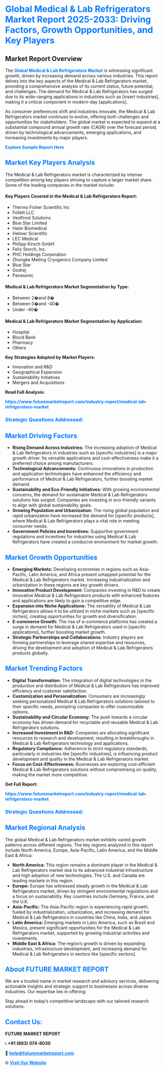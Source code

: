 <h1 style="color: #007BFF;">Global Medical & Lab Refrigerators Market Report 2025-2033: Driving Factors, Growth Opportunities, and Key Players</h1>

<section id="overview">
<h2>Market Report Overview</h2>
<p>The <a href="https://www.futuremarketreport.com/industry-report/medical-lab-refrigerators-market" style="color: #007BFF; text-decoration: none;"><strong>Global Medical & Lab Refrigerators Market</strong></a> is witnessing significant growth, driven by increasing demand across various industries. This report delves into the key aspects of the Medical & Lab Refrigerators market, providing a comprehensive analysis of its current status, future potential, and challenges. The demand for Medical & Lab Refrigerators has surged due to its wide-ranging applications in industries such as [insert industries], making it a critical component in modern-day [applications].</p>
<p>As consumer preferences shift and industries innovate, the Medical & Lab Refrigerators market continues to evolve, offering both challenges and opportunities for stakeholders. The global market is expected to expand at a substantial compound annual growth rate (CAGR) over the forecast period, driven by technological advancements, emerging applications, and increasing investments by major players.</p>
</section>

<section id="overview">
<p><a href="https://www.futuremarketreport.com/request-sample/reportId=64521" style="color: #007BFF; text-decoration: none;"><strong>Explore Sample Report Here</strong></a></p>
</section>

<section id="key-players">
<h2 style="color: #007BFF;">Market Key Players Analysis</h2>
<p>The Medical & Lab Refrigerators market is characterized by intense competition among key players striving to capture a larger market share. Some of the leading companies in the market include:</p>
<h4>Key Players Covered in the Medical & Lab Refrigerators Report:</h4>
<ul><li>Thermo Fisher Scientific Inc</li><li>Follett LLC</li><li>Vestfrost Solutions</li><li>Blue Star Limited</li><li>Haier Biomedical</li><li>Helmer Scientific</li><li>LEC Medical</li><li>Philipp Kirsch GmbH</li><li>Felix Storch, Inc.</li><li>PHC Holdings Corporation</li><li>Zhongke Meiling Cryogenics Company Limited</li><li>Blue Star</li><li>Godrej</li><li>Panasonic</li></ul>
<h4>Medical & Lab Refrigerators Market Segmentation by Type:</h4>
<ul><li>Between 2�and 8�</li><li>Between 0�and -40�</li><li>Under -40�</li></ul>

<h4>Medical & Lab Refrigerators Market Segmentation by Application:</h4>
<ul><li>Hospital</li><li>Blood Bank</li><li>Pharmacy</li><li>Others</li></ul>
<p><strong>Key Strategies Adopted by Market Players:</strong></p>
<ul>
<li>Innovation and R&D</li>
<li>Geographical Expansion</li>
<li>Sustainability Initiatives</li>
<li>Mergers and Acquisitions</li>
</ul>
</section>

<section>
<p><strong>Read Full Analysis: </strong></p><a href="https://www.futuremarketreport.com/industry-report/medical-lab-refrigerators-market" style="color: #007BFF; text-decoration: none;"><strong>https://www.futuremarketreport.com/industry-report/medical-lab-refrigerators-market</strong></a>
<h3 style="color: #007BFF;">Strategic Questions Addressed:</h3>
</section>

<section id="driving-factors">
<h2 style="color: #007BFF;">Market Driving Factors</h2>
<ul>
<li><strong>Rising Demand Across Industries:</strong> The increasing adoption of Medical & Lab Refrigerators in industries such as [specific industries] is a major growth driver. Its versatile applications and cost-effectiveness make it a preferred choice among manufacturers.</li>
<li><strong>Technological Advancements:</strong> Continuous innovations in production and application technologies have enhanced the efficiency and performance of Medical & Lab Refrigerators, further boosting market demand.</li>
<li><strong>Sustainability and Eco-Friendly Initiatives:</strong> With growing environmental concerns, the demand for sustainable Medical & Lab Refrigerators solutions has surged. Companies are investing in eco-friendly variants to align with global sustainability goals.</li>
<li><strong>Growing Population and Urbanization:</strong> The rising global population and rapid urbanization have increased the demand for [specific products], where Medical & Lab Refrigerators plays a vital role in meeting consumer needs.</li>
<li><strong>Government Policies and Incentives:</strong> Supportive government regulations and incentives for industries using Medical & Lab Refrigerators have created a conducive environment for market growth.</li>
</ul>
</section>

<section id="growth-opportunities">
<h2 style="color: #007BFF;">Market Growth Opportunities</h2>
<ul>
<li><strong>Emerging Markets:</strong> Developing economies in regions such as Asia-Pacific, Latin America, and Africa present untapped potential for the Medical & Lab Refrigerators market. Increasing industrialization and urbanization in these regions are key growth drivers.</li>
<li><strong>Innovative Product Development:</strong> Companies investing in R&D to create innovative Medical & Lab Refrigerators products with enhanced features and applications are likely to gain a competitive edge.</li>
<li><strong>Expansion into Niche Applications:</strong> The versatility of Medical & Lab Refrigerators allows it to be utilized in niche markets such as [specific niches], creating opportunities for growth and diversification.</li>
<li><strong>E-commerce Growth:</strong> The rise of e-commerce platforms has created a surge in demand for Medical & Lab Refrigerators used in [specific applications], further boosting market growth.</li>
<li><strong>Strategic Partnerships and Collaborations:</strong> Industry players are forming partnerships to leverage shared expertise and resources, driving the development and adoption of Medical & Lab Refrigerators products globally.</li>
</ul>
</section>

<section id="trending-factors">
<h2 style="color: #007BFF;">Market Trending Factors</h2>
<ul>
<li><strong>Digital Transformation:</strong> The integration of digital technologies in the production and distribution of Medical & Lab Refrigerators has improved efficiency and customer satisfaction.</li>
<li><strong>Customization and Personalization:</strong> Consumers are increasingly seeking personalized Medical & Lab Refrigerators solutions tailored to their specific needs, prompting companies to offer customizable options.</li>
<li><strong>Sustainability and Circular Economy:</strong> The push towards a circular economy has driven demand for recyclable and reusable Medical & Lab Refrigerators solutions.</li>
<li><strong>Increased Investment in R&D:</strong> Companies are allocating significant resources to research and development, resulting in breakthroughs in Medical & Lab Refrigerators technology and applications.</li>
<li><strong>Regulatory Compliance:</strong> Adherence to strict regulatory standards, particularly in industries like [specific industries], is influencing product development and quality in the Medical & Lab Refrigerators market.</li>
<li><strong>Focus on Cost-Effectiveness:</strong> Businesses are exploring cost-efficient Medical & Lab Refrigerators solutions without compromising on quality, making the market more competitive.</li>
</ul>
</section>

<section>
<p><strong>Get Full Report: </strong></p><a href="https://www.futuremarketreport.com/industry-report/medical-lab-refrigerators-market" style="color: #007BFF; text-decoration: none;"><strong>https://www.futuremarketreport.com/industry-report/medical-lab-refrigerators-market</strong></a>
<h3 style="color: #007BFF;">Strategic Questions Addressed:</h3>
</section>


<section id="regional-analysis">
<h2 style="color: #007BFF;">Market Regional Analysis</h2>
<p>The global Medical & Lab Refrigerators market exhibits varied growth patterns across different regions. The key regions analyzed in this report include North America, Europe, Asia-Pacific, Latin America, and the Middle East & Africa:</p>
<ul>
<li><strong>North America:</strong> This region remains a dominant player in the Medical & Lab Refrigerators market due to its advanced industrial infrastructure and high adoption of new technologies. The U.S. and Canada are leading markets in this region.</li>
<li><strong>Europe:</strong> Europe has witnessed steady growth in the Medical & Lab Refrigerators market, driven by stringent environmental regulations and a focus on sustainability. Key countries include Germany, France, and the U.K.</li>
<li><strong>Asia-Pacific:</strong> The Asia-Pacific region is experiencing rapid growth, fueled by industrialization, urbanization, and increasing demand for Medical & Lab Refrigerators in countries like China, India, and Japan.</li>
<li><strong>Latin America:</strong> Emerging markets in Latin America, such as Brazil and Mexico, present significant opportunities for the Medical & Lab Refrigerators market, supported by growing industrial activities and investments.</li>
<li><strong>Middle East & Africa:</strong> The region’s growth is driven by expanding industries, infrastructure development, and increasing demand for Medical & Lab Refrigerators in sectors like [specific sectors].</li>
</ul>
</section>

<footer>
<h2 style="color: #007BFF;">About FUTURE MARKET REPORT</h2>
<p>We are a trusted name in market research and advisory services, delivering actionable insights and strategic support to businesses across diverse industries. Our expertise lies in offering:</p>

<p>Stay ahead in today’s competitive landscape with our tailored research solutions.</p>

<h2 style="color: #007BFF;">Contact Us:</h2>
<p><strong>FUTURE MARKET REPORT</strong></p>
<p>📞 <strong>+91 (883) 074-8030</strong></p>
<p>📧 <strong><a href="mailto:help@futuremarketreport.com" style="color: #007BFF;">help@futuremarketreport.com</a></strong></p>
<p>🌐 <strong><a href="https://www.futuremarketreport.com/" style="color: #007BFF;">Visit Our Website</a></strong></p>
</footer>